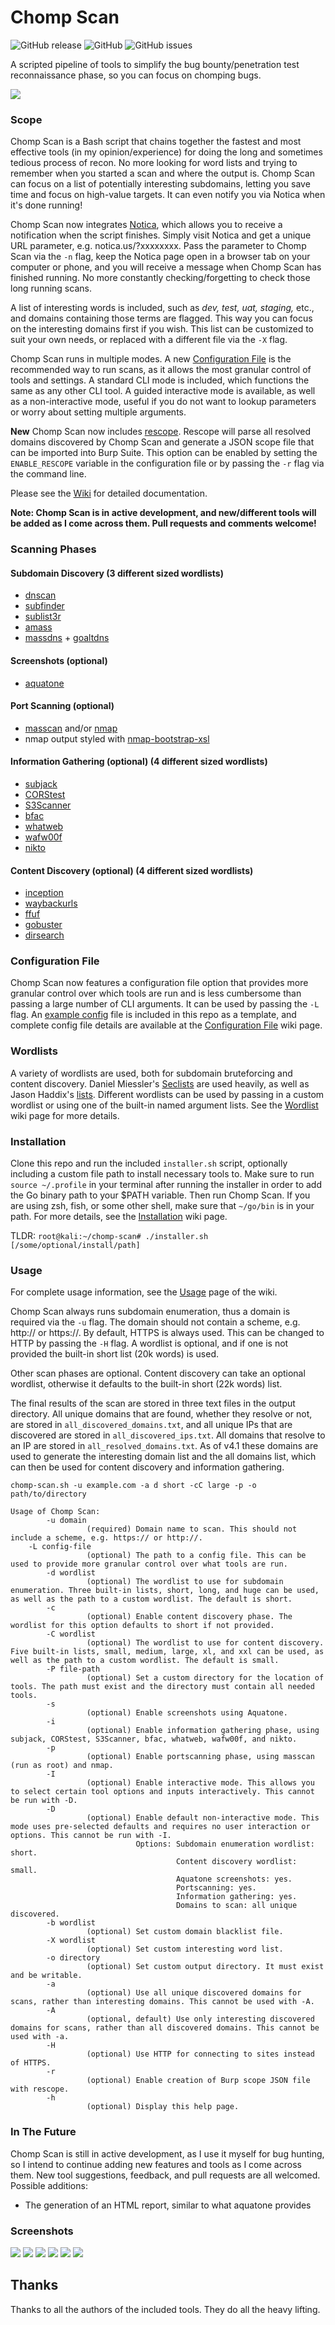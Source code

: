 # Chomp Scan
![GitHub release](https://img.shields.io/github/release/SolomonSklash/chomp-scan.svg?style=for-the-badge)
![GitHub](https://img.shields.io/github/license/SolomonSklash/chomp-scan.svg?style=for-the-badge)
![GitHub issues](https://img.shields.io/github/issues/SolomonSklash/chomp-scan.svg?style=for-the-badge)

A scripted pipeline of tools to simplify the bug bounty/penetration test reconnaissance phase, so you can focus on chomping bugs.

![](screenshots/screenshot01.png)

### Scope
Chomp Scan is a Bash script that chains together the fastest and most effective tools (in my opinion/experience) for doing the long and sometimes tedious process of recon. No more looking for word lists and trying to remember when you started a scan and where the output is. Chomp Scan can focus on a list of potentially interesting subdomains, letting you save time and focus on high-value targets. It can even notify you via Notica when it's done running!

Chomp Scan now integrates [Notica](https://notica.us), which allows you to receive a notification when the script finishes. Simply visit Notica and get a unique URL parameter, e.g. notica.us/?xxxxxxxx. Pass the parameter to Chomp Scan via the `-n` flag, keep the Notica page open in a browser tab on your computer or phone, and you will receive a message when Chomp Scan has finished running. No more constantly checking/forgetting to check those long running scans.

A list of interesting words is included, such as *dev, test, uat, staging,* etc., and domains containing those terms are flagged. This way you can focus on the interesting domains first if you wish. This list can be customized to suit your own needs, or replaced with a different file via the `-X` flag.

Chomp Scan runs in multiple modes. A new [Configuration File](https://github.com/SolomonSklash/chomp-scan/wiki/Configuration-File) is the recommended way to run scans, as it allows the most granular control of tools and settings. A standard CLI mode is included, which functions the same as any other CLI tool. A guided interactive mode is available, as well as a non-interactive mode, useful if you do not want to lookup parameters or worry about setting multiple arguments.

**New** Chomp Scan now includes [rescope](https://github.com/root4loot/rescope). Rescope will parse all resolved domains discovered by Chomp Scan and generate a JSON scope file that can be imported into Burp Suite. This option can be enabled by setting the `ENABLE_RESCOPE` variable in the configuration file or by passing the `-r` flag via the command line.

Please see the [Wiki](https://github.com/SolomonSklash/chomp-scan/wiki) for detailed documentation.

**Note: Chomp Scan is in active development, and new/different tools will be added as I come across them. Pull requests and comments welcome!**

### Scanning Phases

#### Subdomain Discovery (3 different sized wordlists)
* [dnscan](https://github.com/rbsec/dnscan)
* [subfinder](https://github.com/subfinder/subfinder)
* [sublist3r](https://github.com/aboul3la/Sublist3r)
* [amass](https://github.com/OWASP/Amass)
* [massdns](https://github.com/blechschmidt/massdns) + [goaltdns](https://github.com/subfinder/goaltdns)

#### Screenshots (optional)
* [aquatone](https://github.com/michenriksen/aquatone)

#### Port Scanning (optional)
* [masscan](https://github.com/robertdavidgraham/masscan) and/or [nmap](https://www.nmap.org)
* nmap output styled with [nmap-bootstrap-xsl](https://github.com/honze-net/nmap-bootstrap-xsl/)

#### Information Gathering (optional) (4 different sized wordlists)
* [subjack](https://github.com/haccer/subjack)
* [CORStest](https://github.com/RUB-NDS/CORStest)
* [S3Scanner](https://github.com/sa7mon/S3Scanner)
* [bfac](https://github.com/mazen160/bfac)
* [whatweb](https://github.com/urbanadventurer/whatweb/)
* [wafw00f](https://github.com/EnableSecurity/wafw00f)
* [nikto](https://github.com/sullo/nikto)

#### Content Discovery (optional) (4 different sized wordlists)
* [inception](https://github.com/proabiral/inception)
* [waybackurls](https://github.com/tomnomnom/waybackurls)
* [ffuf](https://github.com/ffuf/ffuf)
* [gobuster](https://github.com/OJ/gobuster)
* [dirsearch](https://github.com/maurosoria/dirsearch)

### Configuration File
Chomp Scan now features a configuration file option that provides more granular control over which tools are run and is less cumbersome than passing a large number of CLI arguments. It can be used by passing the `-L` flag. An [example config](https://github.com/SolomonSklash/chomp-scan/blob/master/config) file is included in this repo as a template, and complete config file details are available at the [Configuration File](https://github.com/SolomonSklash/chomp-scan/wiki/Configuration-File) wiki page.

### Wordlists

A variety of wordlists are used, both for subdomain bruteforcing and content discovery. Daniel Miessler's [Seclists](https://github.com/danielmiessler/SecLists) are used heavily, as well as Jason Haddix's [lists](https://gist.github.com/jhaddix). Different wordlists can be used by passing in a custom wordlist or using one of the built-in named argument lists. See the [Wordlist](https://github.com/SolomonSklash/chomp-scan/wiki/Wordlists) wiki page for more details.

### Installation
Clone this repo and run the included `installer.sh` script, optionally including a custom file path to install necessary tools to. Make sure to run `source ~/.profile` in your terminal after running the installer in order to add the Go binary path to your $PATH variable. Then run Chomp Scan. If you are using zsh, fish, or some other shell, make sure that `~/go/bin` is in your path. For more details, see the [Installation](https://github.com/SolomonSklash/chomp-scan/wiki/Installation) wiki page.

TLDR: `root@kali:~/chomp-scan# ./installer.sh [/some/optional/install/path]`

### Usage
For complete usage information, see the [Usage](https://github.com/SolomonSklash/chomp-scan/wiki/Usage) page of the wiki.

Chomp Scan always runs subdomain enumeration, thus a domain is required via the `-u` flag. The domain should not contain a scheme, e.g. http:// or https://. By default, HTTPS is always used. This can be changed to HTTP by passing the `-H` flag. A wordlist is optional, and if one is not provided the built-in short list (20k words) is used.

Other scan phases are optional. Content discovery can take an optional wordlist, otherwise it defaults to the built-in short (22k words) list.

The final results of the scan are stored in three text files in the output directory. All unique domains that are found, whether they resolve or not, are stored in `all_discovered_domains.txt`, and all unique IPs that are discovered are stored in `all_discovered_ips.txt`. All domains that resolve to an IP are stored in `all_resolved_domains.txt`. As of v4.1 these domains are used to generate the interesting domain list and the all domains list, which can then be used for content discovery and information gathering.
```
chomp-scan.sh -u example.com -a d short -cC large -p -o path/to/directory

Usage of Chomp Scan:
        -u domain
                 (required) Domain name to scan. This should not include a scheme, e.g. https:// or http://.
	-L config-file
                 (optional) The path to a config file. This can be used to provide more granular control over what tools are run.
        -d wordlist
                 (optional) The wordlist to use for subdomain enumeration. Three built-in lists, short, long, and huge can be used, as well as the path to a custom wordlist. The default is short.
        -c
                 (optional) Enable content discovery phase. The wordlist for this option defaults to short if not provided.
        -C wordlist
                 (optional) The wordlist to use for content discovery. Five built-in lists, small, medium, large, xl, and xxl can be used, as well as the path to a custom wordlist. The default is small.
        -P file-path
                 (optional) Set a custom directory for the location of tools. The path must exist and the directory must contain all needed tools.
        -s
                 (optional) Enable screenshots using Aquatone.
        -i
                 (optional) Enable information gathering phase, using subjack, CORStest, S3Scanner, bfac, whatweb, wafw00f, and nikto.
        -p
                 (optional) Enable portscanning phase, using masscan (run as root) and nmap.
        -I
                 (optional) Enable interactive mode. This allows you to select certain tool options and inputs interactively. This cannot be run with -D.
        -D
                 (optional) Enable default non-interactive mode. This mode uses pre-selected defaults and requires no user interaction or options. This cannot be run with -I.
                            Options: Subdomain enumeration wordlist: short.
                                     Content discovery wordlist: small.
                                     Aquatone screenshots: yes.
                                     Portscanning: yes.
                                     Information gathering: yes.
                                     Domains to scan: all unique discovered.
        -b wordlist
                 (optional) Set custom domain blacklist file.
        -X wordlist
                 (optional) Set custom interesting word list.
        -o directory
                 (optional) Set custom output directory. It must exist and be writable.
        -a
                 (optional) Use all unique discovered domains for scans, rather than interesting domains. This cannot be used with -A.
        -A
                 (optional, default) Use only interesting discovered domains for scans, rather than all discovered domains. This cannot be used with -a.
		-H
                 (optional) Use HTTP for connecting to sites instead of HTTPS.
		-r
                 (optional) Enable creation of Burp scope JSON file with rescope.
        -h
                 (optional) Display this help page.
```

### In The Future

Chomp Scan is still in active development, as I use it myself for bug hunting, so I intend to continue adding new features and tools as I come across them. New tool suggestions, feedback, and pull requests are all welcomed. Possible additions:

* The generation of an HTML report, similar to what aquatone provides

### Screenshots
![](screenshots/screenshot02.png)
![](screenshots/screenshot03.png)
![](screenshots/screenshot04.png)
![](screenshots/screenshot05.png)
![](screenshots/screenshot06.png)
![](screenshots/screenshot07.png)

## Thanks
Thanks to all the authors of the included tools. They do all the heavy lifting.
